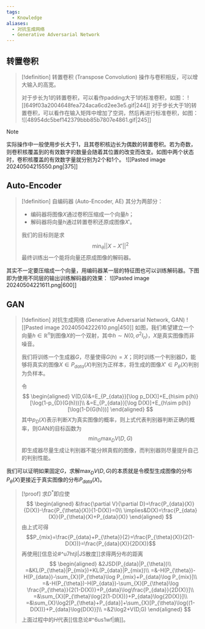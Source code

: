 ```yaml
---
tags:
  - Knowledge
aliases:
  - 对抗生成网络
  - Generative Adversarial Network
---
```

## 转置卷积
> [!definition] 转置卷积 (Transpose Convolution)
> 操作与卷积相反，可以增大输入的高宽。
> 
> 对于步长为1的转置卷积，可以看作padding大于1的标准卷积，如图：
> ![[649f03a2004648fea724aca6cd2ee3e5.gif|244]]
> 对于步长大于1的转置卷积，可以看作在输入矩阵中增加了空洞，然后再进行标准卷积，如图：
> ![[48954dc5bef142379bbb85b7807e4861.gif|245]]

> [!note] 
> 实际操作中一般使用步长大于1，且其卷积核边长为偶数的转置卷积。若为奇数，则卷积核覆盖到的有效数字的数量会随着其位置的改变而改变。如图中两个状态时，卷积核覆盖的有效数字量就分别为2个和1个。
> ![[Pasted image 20240504215550.png|375]]
## Auto-Encoder
> [!definition] 自编码器 (Auto-Encoder, AE)
> 其分为两部分：
> - 编码器将图像$X$通过卷积压缩成一个向量$h$；
> - 解码器将向量$h$通过转置卷积还原成图像$X'$。
> 
> 我们的目标则是求
> $$\min_{\theta}||X-X'||^2$$
> 最终训练出一个能将向量还原成图像的解码器。

其实不一定要压缩成一个向量，用编码器某一层的特征图也可以训练解码器。下图即为使用不同层的输出训练解码器的效果：
![[Pasted image 20240504221611.png|600]]
## GAN
> [!definition] 对抗生成网络 (Generative Adversarial Network, GAN)
> ![[Pasted image 20240504222610.png|450]]
> 如图，我们希望建立一个向量$h\in\mathbb{R}^n$到图像$X$的一个双射，其中$h\sim N(0,\sigma^2I_n)$，$X$是真实图像而非噪音。
> 
> 我们将训练一个生成器$G$，尽量使得$G(h)=X$；同时训练一个判别器$D$，能够将真实的图像$X\in P_{data}(X)$判别为正样本，将生成的图像$X'\in P_{\theta}(X)$判别为负样本。
> 
> 令
> $$
> \begin{aligned}
> V(D,G)&=E_{P_{data}}[\log p_D(X)]+E_{h\sim p(h)}[\log(1-p_{D}(G(h)))]\\
> &=E_{P_{data}}[\log D(X)]+E_{h\sim p(h)}[\log(1-D(G(h)))]
> \end{aligned}
> $$
> 其中$p_{D}(X)$表示判断$X$为真实图像的概率，则上式代表判别器判断正确的概率，则GAN的目标函数为
> $$\min_{G}\max_{D}V(D,G)$$
> 即生成器尽量生成让判别器不能分辨真假的图像，而判别器则尽量提升自己的判别性能。

我们可以证明如果固定$G$，求解$\max_{D}V(D,G)$的本质就是令模型生成图像的分布$P_{\theta}(X)$更接近于真实图像的分布$P_{data}(X)$。
> [!proof] 
> 求$D^*$即应使
> $$
> \begin{aligned}
> &\frac{\partial V}{\partial D}=\frac{P_{data}(X)}{D(X)}-\frac{P_{\theta}(X)}{1-D(X)}=0\\
> \implies&D(X)=\frac{P_{data}(X)}{P_{\theta}(X)+P_{data}(X)}
> \end{aligned}
> $$
> 由上式可得
> $$P_{mix}=\frac{P_{data}+P_{\theta}}{2}=\frac{P_{\theta}(X)}{2(1-D(X))}=\frac{P_{data}(X)}{2D(X)}$$
> 再使用[[信息论#^u7htjl|JS散度]]求得两分布的距离
> $$
> \begin{aligned}
> &2JSD(P_{data}|P_{\theta})\\
> =&KL(P_{\theta}|P_{mix})+KL(P_{data}|P_{mix})\\
> =&-H(P_{\theta})-H(P_{data})-\sum_{X}[P_{\theta}\log P_{mix}+P_{data}\log P_{mix}]\\
> =&-H(P_{\theta})-H(P_{data})-\sum_{X}[P_{\theta}\log \frac{P_{\theta}}{2(1-D(X))}+P_{data}\log\frac{P_{data}}{2D(X)}]\\
> =&\sum_{X}[P_{\theta}\log{2(1-D(X))}+P_{data}\log{2D(X)}]\\
> =&\sum_{X}\log2[P_{\theta}+P_{data}]+\sum_{X}[P_{\theta}\log{(1-D(X))}+P_{data}\log{D(X)}]\\
> =&2\log2+V(D,G)
> \end{aligned}
> $$
> 上面过程中的$H$代表[[信息论#^6us1wf|熵]]。
